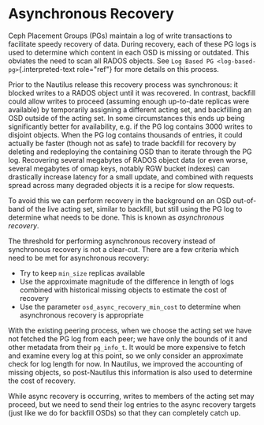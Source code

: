# Asynchronous Recovery

Ceph Placement Groups (PGs) maintain a log of write transactions to
facilitate speedy recovery of data. During recovery, each of these PG
logs is used to determine which content in each OSD is missing or
outdated. This obviates the need to scan all RADOS objects. See
`Log Based PG <log-based-pg>`{.interpreted-text role="ref"} for more
details on this process.

Prior to the Nautilus release this recovery process was synchronous: it
blocked writes to a RADOS object until it was recovered. In contrast,
backfill could allow writes to proceed (assuming enough up-to-date
replicas were available) by temporarily assigning a different acting
set, and backfilling an OSD outside of the acting set. In some
circumstances this ends up being significantly better for availability,
e.g. if the PG log contains 3000 writes to disjoint objects. When the PG
log contains thousands of entries, it could actually be faster (though
not as safe) to trade backfill for recovery by deleting and redeploying
the containing OSD than to iterate through the PG log. Recovering
several megabytes of RADOS object data (or even worse, several megabytes
of omap keys, notably RGW bucket indexes) can drastically increase
latency for a small update, and combined with requests spread across
many degraded objects it is a recipe for slow requests.

To avoid this we can perform recovery in the background on an OSD
out-of-band of the live acting set, similar to backfill, but still using
the PG log to determine what needs to be done. This is known as
*asynchronous recovery*.

The threshold for performing asynchronous recovery instead of
synchronous recovery is not a clear-cut. There are a few criteria which
need to be met for asynchronous recovery:

-   Try to keep `min_size` replicas available
-   Use the approximate magnitude of the difference in length of logs
    combined with historical missing objects to estimate the cost of
    recovery
-   Use the parameter `osd_async_recovery_min_cost` to determine when
    asynchronous recovery is appropriate

With the existing peering process, when we choose the acting set we have
not fetched the PG log from each peer; we have only the bounds of it and
other metadata from their `pg_info_t`. It would be more expensive to
fetch and examine every log at this point, so we only consider an
approximate check for log length for now. In Nautilus, we improved the
accounting of missing objects, so post-Nautilus this information is also
used to determine the cost of recovery.

While async recovery is occurring, writes to members of the acting set
may proceed, but we need to send their log entries to the async recovery
targets (just like we do for backfill OSDs) so that they can completely
catch up.
